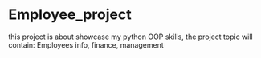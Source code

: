 # Employee_project
this project is about showcase my python OOP skills, the project topic will contain: Employees info, finance, management
